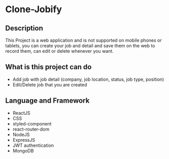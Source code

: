 # Clone-Jobify
## Description
This Project is a web application and is not supported on mobile phones or tablets, you can create your job and detail and save them on the web to record them, can edit or delete whenever you want.

## What is this project can do
- Add job with job detail (company, job location, status, job type, position)
- Edit/Delete job that you are created


## Language and Framework
- ReactJS
- CSS
- styled-component
- react-router-dom
- NodeJS
- ExpressJS
- JWT authentication
- MongoDB
